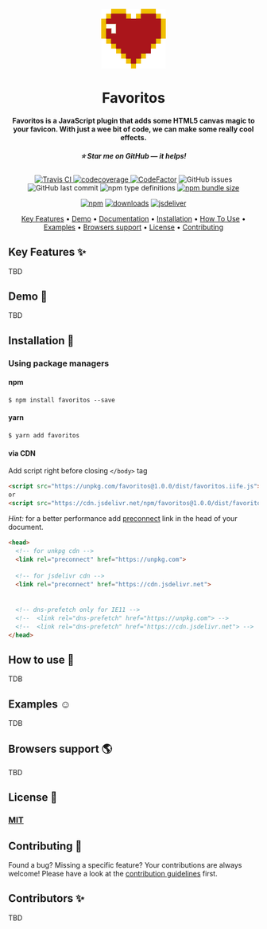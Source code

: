 <!-- An easy-to-use and simple Instagram package that allows you to fetch media content without API and access token -->

<p align="center">
  <img width="130" height="120" src="https://raw.githubusercontent.com/webistomin/favoritos/master/assets/logo.png" alt="Favoritos">
</p>
<h1 align="center">Favoritos</h1>

<h4 align="center">Favoritos is a JavaScript plugin that adds some HTML5 canvas magic to your favicon. With just a wee bit of code, we can make some really cool effects.</h4>

<h5 align="center">⭐️ Star me on GitHub — it helps!</h5>

<p align="center">
  <a href="https://travis-ci.org/webistomin/favoritos">
    <img src="https://travis-ci.org/webistomin/favoritos.svg?branch=master"
         alt="Travis CI">
  </a>
  <a href="https://codecov.io/gh/webistomin/favoritos">
    <img src="https://codecov.io/gh/webistomin/favoritos/branch/master/graph/badge.svg" alt="codecoverage" />
  </a>
  <a href="https://www.codefactor.io/repository/github/webistomin/favoritos"><img src="https://www.codefactor.io/repository/github/webistomin/favoritos/badge" alt="CodeFactor" /></a>
  <img alt="GitHub issues" src="https://img.shields.io/github/issues/webistomin/favoritos">
  <img alt="GitHub last commit" src="https://img.shields.io/github/last-commit/webistomin/favoritos">
  <img alt="npm type definitions" src="https://img.shields.io/npm/types/favoritos">
  <a href="https://bundlephobia.com/result?p=favoritos@0.0.1-beta.0">
  <img alt="npm bundle size" src="https://img.shields.io/bundlephobia/minzip/favoritos/0.0.1-beta.0">
  </a>
</p>

<p align="center">
<a href="https://www.npmjs.com/package/favoritos"><img alt="npm" src="https://img.shields.io/npm/v/favoritos" /></a>
<a href="https://www.npmjs.com/package/favoritos"><img alt="downloads" src="https://img.shields.io/npm/dm/favoritos" /></a>
  <a href="https://www.jsdelivr.com/package/npm/favoritos"><img alt="jsdeliver" src="https://data.jsdelivr.com/v1/package/npm/favoritos/badge?style=rounded"/></a>
</p>

<p align="center">
  <a href="#key-features-">Key Features</a> •
  <a href="#demo-">Demo</a> •
  <a href="#documentation-">Documentation</a> •
  <a href="#installation-">Installation</a> •
  <a href="#how-to-use-">How To Use</a> •
  <a href="#examples-">Examples</a> •
  <a href="#browsers-support-">Browsers support</a> •
  <a href="#license-">License</a>  •
  <a href="#contributing-">Contributing</a>
</p>

## Key Features ✨

TBD

## Demo 👀

TBD

## Installation 🚀

### Using package managers

#### npm
```shell script
$ npm install favoritos --save
```

#### yarn
```shell script
$ yarn add favoritos
```

#### via CDN

Add script right before closing `</body>` tag

```html
<script src="https://unpkg.com/favoritos@1.0.0/dist/favoritos.iife.js"></script>
or
<script src="https://cdn.jsdelivr.net/npm/favoritos@1.0.0/dist/favoritos.iife.min.js"></script>
```

_Hint:_ for a better performance add [preconnect](https://css-tricks.com/using-relpreconnect-to-establish-network-connections-early-and-increase-performance/) link in the head of your document. 

```html 
<head>
  <!-- for unkpg cdn --> 
  <link rel="preconnect" href="https://unpkg.com">

  <!-- for jsdelivr cdn -->
  <link rel="preconnect" href="https://cdn.jsdelivr.net">  


  <!-- dns-prefetch only for IE11 --> 
  <!--	<link rel="dns-prefetch" href="https://unpkg.com"> -->
  <!--	<link rel="dns-prefetch" href="https://cdn.jsdelivr.net"> -->
</head>
```

## How to use 🤔

TDB

## Examples ☺

TDB

## Browsers support 🌎

TBD

## License 📄

### [MIT](https://github.com/webistomin/favoritos/blob/master/LICENSE)

## Contributing 🎉

Found a bug? Missing a specific feature?
Your contributions are always welcome! Please have a look at the [contribution guidelines](https://github.com/webistomin/favoritos/blob/master/CONTRIBUTING.md) first.

## Contributors ✨

TBD

